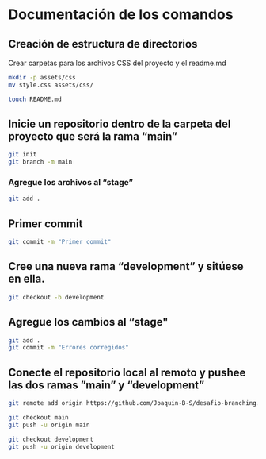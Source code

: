 # Documentación de los comandos

## Creación de estructura de directorios

Crear carpetas para los archivos CSS del proyecto y el readme.md

```bash
mkdir -p assets/css
mv style.css assets/css/

touch README.md
```

## Inicie un repositorio dentro de la carpeta del proyecto que será la rama “main”

```bash
git init
git branch -m main
```

### Agregue los archivos al “stage”

```bash
git add .
```

## Primer commit

```bash
git commit -m "Primer commit"
```

## Cree una nueva rama “development” y sitúese en ella.

```bash
git checkout -b development
```

## Agregue los cambios al “stage"

```bash
git add .
git commit -m "Errores corregidos"
```

## Conecte el repositorio local al remoto y pushee las dos ramas ”main” y “development”

```bash
git remote add origin https://github.com/Joaquin-B-S/desafio-branching.git

git checkout main
git push -u origin main

git checkout development
git push -u origin development
```
